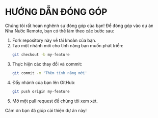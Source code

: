 # HƯỚNG DẪN ĐÓNG GÓP

Chúng tôi rất hoan nghênh sự đóng góp của bạn! Để đóng góp vào dự án Nha Nước Remote, bạn có thể làm theo các bước sau:

1. Fork repository này về tài khoản của bạn.
2. Tạo một nhánh mới cho tính năng bạn muốn phát triển:
   ```bash
   git checkout -b my-feature
   ```
3. Thực hiện các thay đổi và commit:
   ```bash
   git commit -m 'Thêm tính năng mới'
   ```
4. Đẩy nhánh của bạn lên GitHub:
   ```bash
   git push origin my-feature
   ```
5. Mở một pull request để chúng tôi xem xét.

Cảm ơn bạn đã giúp cải thiện dự án này!